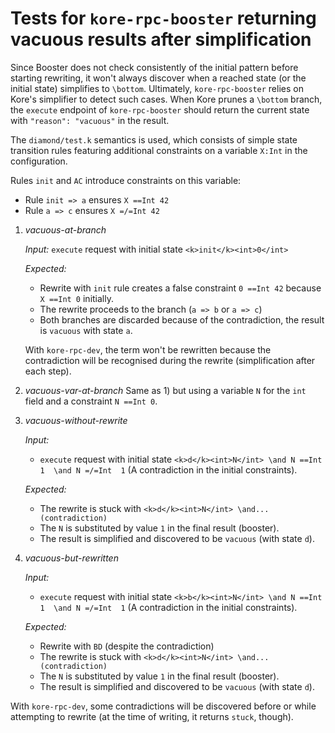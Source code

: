 # Tests for `kore-rpc-booster` returning vacuous results after simplification

Since Booster does not check consistently of the initial pattern before starting rewriting, it won't always discover when a reached state (or the initial state) simplifies to `\bottom`. Ultimately, `kore-rpc-booster` relies on Kore's simplifier to detect such cases. When Kore prunes a `\bottom` branch, the `execute` endpoint of `kore-rpc-booster` should return the current state with `"reason": "vacuous"` in the result.

The `diamond/test.k` semantics is used, which consists of simple state
transition rules featuring additional constraints on a variable
`X:Int` in the configuration.

Rules `init` and `AC` introduce constraints on this variable:

* Rule `init => a` ensures `X ==Int 42`
* Rule `a => c` ensures `X =/=Int 42`

1) _vacuous-at-branch_

   _Input:_
   `execute` request with initial state `<k>init</k><int>0</int>`

   _Expected:_
   - Rewrite with `init` rule creates a false constraint `0 ==Int 42`
     because `X ==Int 0` initially.
   - The rewrite proceeds to the branch (`a => b` or `a => c`)
   - Both branches are discarded because of the contradiction, the
     result is `vacuous` with state `a`.

   With `kore-rpc-dev`, the term won't be rewritten because the contradiction
   will be recognised during the rewrite (simplification after each step).

1) _vacuous-var-at-branch_ Same as 1) but using a variable `N` for the
   `int` field and a constraint `N ==Int 0`.

1) _vacuous-without-rewrite_

   _Input:_
   - `execute` request with initial state  `<k>d</k><int>N</int> \and N
     ==Int 1  \and N =/=Int  1` (A contradiction in the initial constraints).

   _Expected:_
   - The rewrite is stuck with `<k>d</k><int>N</int> \and...(contradiction)`
   - The `N` is substituted by value `1` in the final result (booster).
   - The result is simplified and discovered to be `vacuous` (with state `d`).
1) _vacuous-but-rewritten_

   _Input:_
   - `execute` request with initial state  `<k>b</k><int>N</int> \and N
     ==Int 1  \and N =/=Int  1` (A contradiction in the initial constraints).

   _Expected:_
   - Rewrite with `BD` (despite the contradiction)
   - The rewrite is stuck with `<k>d</k><int>N</int> \and...(contradiction)`
   - The `N` is substituted by value `1` in the final result (booster).
   - The result is simplified and discovered to be `vacuous` (with state `d`).

With `kore-rpc-dev`, some contradictions will be discovered before or while
attempting to rewrite (at the time of writing, it returns `stuck`, though).
